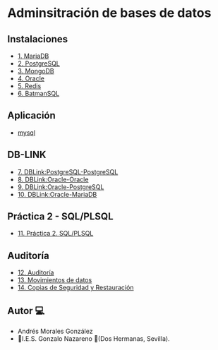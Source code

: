 # Adminsitración de bases de datos

## Instalaciones

- [1. MariaDB](./mysql.md)
- [2. PostgreSQL](./Postgres.md)
- [3. MongoDB](./mongodb.md)
- [4. Oracle](./oracle-debian.md)
- [5. Redis](./redis.md)
- [6. BatmanSQL](./batmanSQL.md)

## Aplicación

- [mysql](APPwEB-mySQL/app.py)

## DB-LINK

- [7. DBLink:PostgreSQL-PostgreSQL](./dblink-Postgres.md)
- [8. DBLink:Oracle-Oracle](./dblink-Oraclex2.md)
- [9. DBLink:Oracle-PostgreSQL](./dblink-OraclexPostgre.md)
- [10. DBLink:Oracle-MariaDB](./dblink-OraclexMariadb.md)

## Práctica 2 - SQL/PLSQL

- [11. Práctica 2. SQL/PLSQL](./Práctica2-SQL/PLSQL.sql)

## Auditoría

- [12. Auditoría](./Auditoria.md)
- [13. Movimientos de datos](./movimiento-datos.md)
- [14. Copias de Seguridad y Restauración](./seguridad.md)

## Autor :computer:
* Andrés Morales González
* :school:I.E.S. Gonzalo Nazareno :round_pushpin:(Dos Hermanas, Sevilla).
